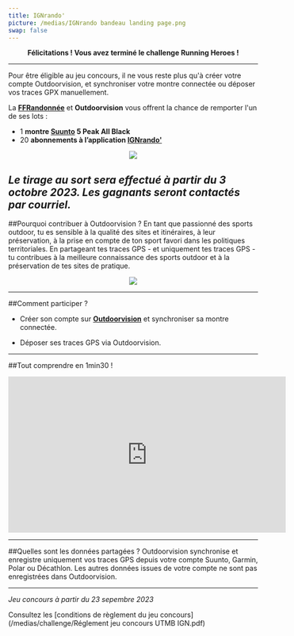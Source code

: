 ```yaml
---
title: IGNrando'
picture: /medias/IGNrando bandeau landing page.png
swap: false
---
```


**<p align="center"> Félicitations ! Vous avez terminé le challenge Running Heroes ! </p>**

---
Pour être éligible au jeu concours, il ne vous reste plus qu'à créer votre compte Outdoorvision, et synchroniser votre montre connectée ou déposer vos traces GPX manuellement.



La **[FFRandonnée](https://www.ffrandonnee.fr)** et **Outdoorvision** vous offrent la chance de remporter l'un de ses lots : 

- 1 **montre [Suunto](https://www.suunto.com/fr-fr/Produits/Montres-de-sport/suunto-5-peak/suunto-5-peak-all-black/) 5 Peak All Black**
- 20  **abonnements à l’application [IGNrando'](https://ignrando.fr/fr/)**
  
<p align="center">
  <img src="/medias/challenge/IGNrandobandeau landing page lots.png">
</p>

*Le tirage au sort sera effectué à partir du 3 octobre 2023. Les gagnants seront contactés par courriel.*
---

##Pourquoi contribuer à Outdoorvision ?
En tant que passionné des sports outdoor, tu es sensible à la qualité des sites et itinéraires, à leur préservation, à la prise en compte de ton sport favori dans les politiques territoriales.
En partageant tes traces GPS - et uniquement tes traces GPS - tu contribues à la meilleure connaissance des sports outdoor et à la préservation de tes sites de pratique.


<p align="center">
  <img src="/medias/challenge/IGNrando bandeau landing page contribue.png">
</p>

<participate></participate>

---

##Comment participer ?

- Créer son compte sur **[Outdoorvision](https://staging-auth.outdoorvision.fr/auth/realms/PRNSN/protocol/openid-connect/registrations?client_id=back1-outdoorgeovision-prnsn&response_type=code&redirect_uri=https://staging-back.outdoorvision.fr/auth/done/&scope=openid)** et synchroniser sa montre connectée.

- Déposer ses traces GPS via Outdoorvision.
  
<participate></participate>

---
##Tout comprendre en 1min30 !
<p align="center">
<iframe width="560" height="315" src="https://www.youtube.com/embed/Sua7VDlhBs4" title="YouTube video player" frameborder="0" allow="accelerometer; autoplay; clipboard-write; encrypted-media; gyroscope; picture-in-picture" allowfullscreen></iframe>
</p>


---

##Quelles sont les données partagées ?
Outdoorvision synchronise et enregistre uniquement vos traces GPS depuis votre compte Suunto, Garmin, Polar ou Décathlon. Les autres données issues de votre compte ne sont pas enregistrées dans Outdoorvision.

---

*Jeu concours à partir du 23 sepembre 2023* 
<p></p>

Consultez les [conditions de règlement du jeu concours](/medias/challenge/Réglement jeu concours UTMB IGN.pdf)
<p></p>
